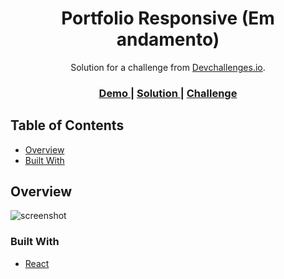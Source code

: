 <h1 align="center">Portfolio Responsive (Em andamento)</h1>

<div align="center">
  Solution for a challenge from <a href="http://devchallenges.io" target="_blank">Devchallenges.io</a>.
</div>

<div align="center">
  <h3>
    <a href="https://portfolio-responsive-lac.vercel.app">
      Demo
    </a>
    <span> | </span>
    <a href="https://github.com/GustavoPendeza/portfolio-responsive">
      Solution
    </a>
    <span> | </span>
    <a href="https://devchallenges.io/challenges/5ZnOYsSXM24JWnCsNFlt">
      Challenge
    </a>
  </h3>
</div>

<!-- TABLE OF CONTENTS -->

## Table of Contents

- [Overview](#overview)
- [Built With](#built-with)

<!-- OVERVIEW -->

## Overview

![screenshot](#)

### Built With

- [React](https://nextjs.org)
